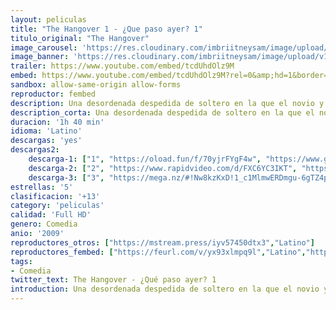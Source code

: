 ```yaml
---
layout: peliculas
title: "The Hangover 1 - ¿Que paso ayer? 1"
titulo_original: "The Hangover"
image_carousel: 'https://res.cloudinary.com/imbriitneysam/image/upload/v1543283836/que-paso-poster-min.jpg'
image_banner: 'https://res.cloudinary.com/imbriitneysam/image/upload/v1543283839/paso-abner-min.jpg'
trailer: https://www.youtube.com/embed/tcdUhdOlz9M
embed: https://www.youtube.com/embed/tcdUhdOlz9M?rel=0&amp;hd=1&border=0&wmode=opaque&enablejsapi=1&modestbranding=1&controls=1&showinfo=1
sandbox: allow-same-origin allow-forms
reproductor: fembed
description: Una desordenada despedida de soltero en la que el novio y tres amigos se organizan una gran fiesta en Las Vegas. Como era de esperar, a la mañana siguiente tienen una resaca tan monumental que no pueden recordar nada de lo ocurrido la noche anterior. Lo más extraordinario es que el novio ha desaparecido y en la suite del hotel se encuentran un tigre y un bebé.
description_corta: Una desordenada despedida de soltero en la que el novio y tres amigos se organizan una gran fiesta en Las Vegas. Como era de esperar, a la mañana siguiente tienen una resaca tan monumental que no pueden recordar nada de lo ocurrido la..
duracion: '1h 40 min'
idioma: 'Latino'
descargas: 'yes'
descargas2:
    descarga-1: ["1", "https://oload.fun/f/70yjrFYgF4w", "https://www.google.com/s2/favicons?domain=openload.co","OpenLoad","https://res.cloudinary.com/imbriitneysam/image/upload/v1541473684/mexico.png", "Latino", "Full HD"]
    descarga-2: ["2", "https://www.rapidvideo.com/d/FXC6YC3IKT", "https://www.google.com/s2/favicons?domain=www.rapidvideo.com","RapidVideo","https://res.cloudinary.com/imbriitneysam/image/upload/v1541473684/mexico.png", "Latino", "Full HD"]
    descarga-3: ["3", "https://mega.nz/#!Nw8kzKxD!1_c1MlmwERDmgu-6gTZ4pSqx-bXUyZwEhe82VFmkAY0", "https://www.google.com/s2/favicons?domain=mega.nz","Mega","https://res.cloudinary.com/imbriitneysam/image/upload/v1541473684/mexico.png", "Latino", "Full HD"]
estrellas: '5'
clasificacion: '+13'
category: 'peliculas'
calidad: 'Full HD'
genero: Comedia
anio: '2009'
reproductores_otros: ["https://mstream.press/iyv57450dtx3","Latino"]
reproductores_fembed: ["https://feurl.com/v/yx93xlmpq9l","Latino","https://feurl.com/v/8gvdeewxdpo","Latino","https://feurl.com/v/pmo5xe8g89l","Latino"]
tags:
- Comedia
twitter_text: The Hangover - ¿Qué paso ayer? 1
introduction: Una desordenada despedida de soltero en la que el novio y tres amigos se organizan una gran fiesta en Las Vegas. Como era de esperar, a la mañana siguiente tienen una resaca tan monumental que no pueden recordar nada de lo ocurrido la..
---
```



 







